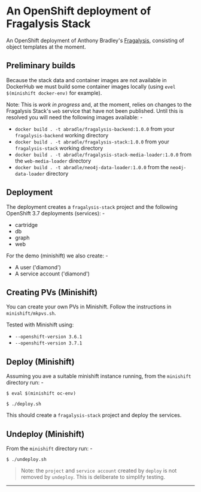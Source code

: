 # An OpenShift deployment of Fragalysis Stack
An OpenShift deployment of Anthony Bradley's [Fragalysis], consisting of
object templates at the moment.

## Preliminary builds
Because the stack data and container images are not available in DockerHub
we must build some container images locally (using `evel $(minishift docker-env)`
for example).

Note: This is _work in progress_ and, at the moment, relies on changes
to the Fragalysis Stack's `web` service that have not been published.
Until this is resolved you will need the following images available: -

-   `docker build . -t abradle/fragalysis-backend:1.0.0`
    from your `fragalysis-backend` working directory
-   `docker build . -t abradle/fragalysis-stack:1.0.0`
    from your `fragalysis-stack` working directory
-   `docker build . -t abradle/fragalysis-stack-media-loader:1.0.0`
    from the `web-media-loader` directory
-   `docker build . -t abradle/neo4j-data-loader:1.0.0`
    from the `neo4j-data-loader` directory

## Deployment
The deployment creates a `fragalysis-stack` project and the following
OpenShift 3.7 deployments (services): -

-   cartridge
-   db
-   graph
-   web

For the demo (minishift) we also create: -

-   A user ('diamond')
-   A service account ('diamond')

## Creating PVs (Minishift)
You can create your own PVs in Minishift.
Follow the instructions in `minishift/mkpvs.sh`.

Tested with Minishift using:

-   `--openshift-version 3.6.1`
-   `--openshift-version 3.7.1`
    
## Deploy (Minishift)
Assuming you ave a suitable minishift instance running,
from the `minishift` directory run: -

    $ eval $(minishift oc-env)
    
    $ ./deploy.sh
    
This should create a `fragalysis-stack` project and deploy the services.

## Undeploy (Minishift)
From the `minishift` directory run: -

    $ ./undeploy.sh

>   Note: the `project` and `service account` created by `deploy`
    is not removed by `undeploy`. This is deliberate to simplify testing.
    
---

[Blog]: https://developers.redhat.com/blog/2017/04/05/adding-persistent-storage-to-minishift-cdk-3-in-minutes/
[Fragalysis]: https://github.com/xchem/fragalysis-stack
